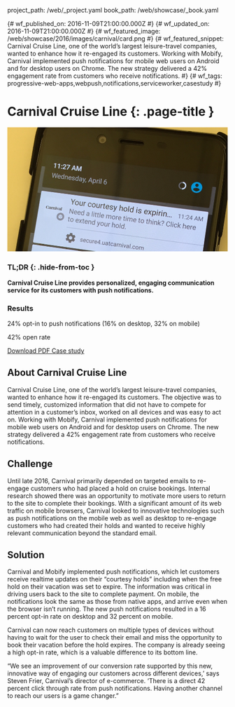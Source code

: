 project_path: /web/_project.yaml
book_path: /web/showcase/_book.yaml

{# wf_published_on: 2016-11-09T21:00:00.000Z #}
{# wf_updated_on: 2016-11-09T21:00:00.000Z #}
{# wf_featured_image: /web/showcase/2016/images/carnival/card.png #}
{# wf_featured_snippet: Carnival Cruise Line, one of the world’s largest leisure-travel companies, wanted to enhance how it re-engaged its customers. Working with Mobify, Carnival implemented push notifications for mobile web users on Android and for desktop users on Chrome. The new strategy delivered a 42% engagement rate from customers who receive notifications. #}
{# wf_tags: progressive-web-apps,webpush,notifications,serviceworker,casestudy #}

# Carnival Cruise Line {: .page-title }

<img src="images/carnival/card.png" class="attempt-right">

### TL;DR {: .hide-from-toc }

**Carnival Cruise Line provides personalized, engaging communication service for
its customers with push notifications.**

### Results

<span class="compare-yes"></span> 24% opt-in to push notifications (16% on
desktop, 32% on mobile)

<span class="compare-yes"></span> 42% open rate

<a class="button button-primary" href="pdfs/carnival.pdf">
  Download PDF Case study
</a>

## About Carnival Cruise Line

Carnival Cruise Line, one of the world’s largest leisure-travel companies,
wanted to enhance how it re-engaged its customers. The objective was to send
timely, customized information that did not have to compete for attention in a
customer’s inbox, worked on all devices and was easy to act on. Working with
Mobify, Carnival implemented push notifications for mobile web users on Android
and for desktop users on Chrome. The new strategy delivered a 42% engagement
rate from customers who receive notifications.


## Challenge

Until late 2016, Carnival primarily depended on targeted emails to re-engage
customers who had placed a hold on cruise bookings. Internal research showed
there was an opportunity to motivate more users to return to the site to
complete their bookings. With a significant amount of its web traffic on mobile
browsers, Carnival looked to innovative technologies such as push notifications
on the mobile web as well as desktop to re-engage customers who had created
their holds and wanted to receive highly relevant communication beyond the
standard email.


## Solution

Carnival and Mobify implemented push notifications, which let customers receive
realtime updates on their “courtesy holds” including when the free hold on their
vacation was set to expire. The information was critical in driving users back
to the site to complete payment. On mobile, the notifications look the same as
those from native apps, and arrive even when the browser isn’t running. The new
push notifications resulted in a 16 percent opt-in rate on desktop and 32
percent on mobile.


Carnival can now reach customers on multiple types of devices without having to
wait for the user to check their email and miss the opportunity to book their
vacation before the hold expires. The company is already seeing a high opt-in
rate, which is a valuable difference to its bottom line.

“We see an improvement of our conversion rate supported by this new, innovative
way of engaging our customers across different devices,’ says Steven Frier,
Carnival’s director of e-commerce. ‘There is a direct 42 percent click through
rate from push notifications. Having another channel to reach our users is a
game changer.”
